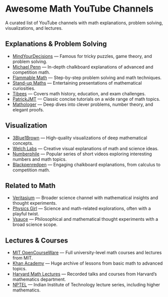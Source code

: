 # Awesome Math YouTube Channels

A curated list of YouTube channels with math explanations, problem solving, visualizations, and lectures.  

## Explanations & Problem Solving
- [MindYourDecisions](https://www.youtube.com/@MindYourDecisions) — Famous for tricky puzzles, game theory, and problem solving.  
- [Michael Penn](https://www.youtube.com/@MichaelPennMath) — In-depth chalkboard explanations of advanced and competition math.  
- [Flammable Math](https://www.youtube.com/@FlammableMath) — Step-by-step problem solving and math techniques.  
- [Stand-up Maths](https://www.youtube.com/@standupmaths) — Entertaining presentations of mathematical curiosities.  
- [Tibees](https://www.youtube.com/@Tibees) — Covers math history, education, and exam challenges.  
- [PatrickJMT](https://www.youtube.com/@patrickjmt) — Classic concise tutorials on a wide range of math topics.  
- [Mathologer](https://www.youtube.com/@Mathologer) — Deep dives into clever problems, number theory, and elegant proofs.  


## Visualization
- [3Blue1Brown](https://www.youtube.com/@3blue1brown) — High-quality visualizations of deep mathematical concepts.  
- [Welch Labs](https://www.youtube.com/@WelchLabsChannel) — Creative visual explanations of math and science ideas.  
- [Numberphile](https://www.youtube.com/@numberphile) — Popular series of short videos exploring interesting numbers and math topics.  
- [Blackpenredpen](https://www.youtube.com/@blackpenredpen) — Engaging chalkboard explanations, from calculus to competition math.  


## Related to Math
- [Veritasium](https://www.youtube.com/@veritasium) — Broader science channel with mathematical insights and thought experiments.  
- [Physics Girl](https://www.youtube.com/@physicsgirl) — Science and math-related explorations, often with a playful twist.  
- [Vsauce](https://www.youtube.com/@Vsauce) — Philosophical and mathematical thought experiments with a broad science scope.  

## Lectures & Courses
- [MIT OpenCourseWare](https://www.youtube.com/@mitocw) — Full university-level math courses and lectures from MIT.  
- [Khan Academy](https://www.youtube.com/@khanacademy) — Huge archive of lessons from basic math to advanced topics.  
- [Harvard Math Lectures](https://www.youtube.com/@HarvardMath) — Recorded talks and courses from Harvard’s mathematics department.  
- [NPTEL](https://www.youtube.com/@nptelhrd) — Indian Institute of Technology lecture series, including higher mathematics.  
